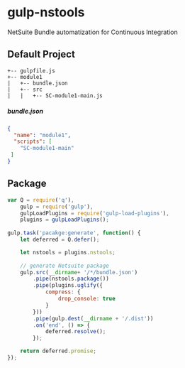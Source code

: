 # gulp-nstools
NetSuite Bundle automatization for Continuous Integration

## Default Project

```
+-- gulpfile.js
+-- module1
|   +-- bundle.json
|   +-- src
|   |   +-- SC-module1-main.js
```

##### bundle.json
```json
{
  "name": "module1",
  "scripts": [
    "SC-module1-main"
 ]
}
```

## Package

```javascript
var Q = require('q'),
    gulp = require('gulp'),
    gulpLoadPlugins = require('gulp-load-plugins'),
    plugins = gulpLoadPlugins();
    
gulp.task('pacakge:generate', function() {
    let deferred = Q.defer();

    let nstools = plugins.nstools;
    
    // generate Netsuite package
    gulp.src(__dirname+ '/*/bundle.json')
        .pipe(nstools.package())
        .pipe(plugins.uglify({
            compress: {
                drop_console: true
            }
        }))
        .pipe(gulp.dest(__dirname + '/.dist'))
        .on('end', () => {
            deferred.resolve();
        });

    return deferred.promise;
});
```